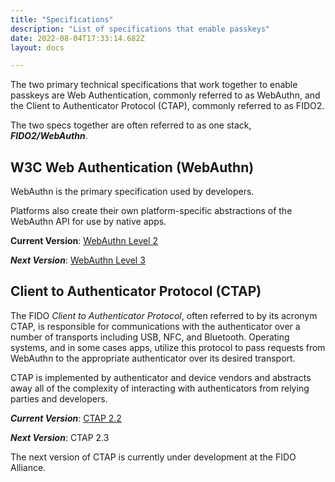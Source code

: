 ```yaml
---
title: "Specifications"
description: "List of specifications that enable passkeys"
date: 2022-08-04T17:33:14.682Z
layout: docs

---
```


The two primary technical specifications that work together to enable passkeys are Web Authentication, commonly referred to as WebAuthn, and the Client to Authenticator Protocol (CTAP), commonly referred to as FIDO2.

The two specs together are often referred to as one stack, ***FIDO2/WebAuthn***.

## W3C Web Authentication (WebAuthn)

WebAuthn is the primary specification used by developers.

Platforms also create their own platform-specific abstractions of the WebAuthn API for use by native apps.

**Current Version**: [WebAuthn Level 2](https://www.w3.org/TR/webauthn-2/)

***Next Version***: [WebAuthn Level 3](https://www.w3.org/TR/webauthn-3/)

## Client to Authenticator Protocol (CTAP)

The FIDO *Client to Authenticator Protocol*, often referred to by its acronym CTAP, is responsible for communications with the authenticator over a number of transports including USB, NFC, and Bluetooth. Operating systems, and in some cases apps, utilize this protocol to pass requests from WebAuthn to the appropriate authenticator over its desired transport.

CTAP is implemented by authenticator and device vendors and abstracts away all of the complexity of interacting with authenticators from relying parties and developers.

***Current Version***: [CTAP 2.2](https://fidoalliance.org/specs/fido-v2.2-ps-20250714/fido-client-to-authenticator-protocol-v2.2-ps-20250714.html)

***Next Version***: CTAP 2.3

The next version of CTAP is currently under development at the FIDO Alliance.
